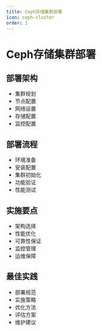 ```yaml
---
title: Ceph存储集群部署
icon: ceph-cluster
order: 1
---
```


# Ceph存储集群部署

## 部署架构
- 集群规划
- 节点配置
- 网络设置
- 存储配置
- 监控配置

## 部署流程
- 环境准备
- 安装配置
- 集群初始化
- 功能验证
- 性能测试

## 实施要点
- 架构选择
- 性能优化
- 可靠性保证
- 监控管理
- 运维保障

## 最佳实践
- 部署规范
- 实施策略
- 优化方法
- 评估方案
- 维护建议
